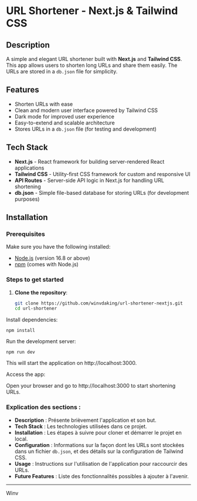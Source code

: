 # URL Shortener - Next.js & Tailwind CSS

## Description

A simple and elegant URL shortener built with **Next.js** and **Tailwind CSS**. This app allows users to shorten long URLs and share them easily. The URLs are stored in a `db.json` file for simplicity.

## Features

- Shorten URLs with ease
- Clean and modern user interface powered by Tailwind CSS
- Dark mode for improved user experience
- Easy-to-extend and scalable architecture
- Stores URLs in a `db.json` file (for testing and development)

## Tech Stack

- **Next.js** - React framework for building server-rendered React applications
- **Tailwind CSS** - Utility-first CSS framework for custom and responsive UI
- **API Routes** - Server-side API logic in Next.js for handling URL shortening
- **db.json** - Simple file-based database for storing URLs (for development purposes)

## Installation

### Prerequisites

Make sure you have the following installed:

- [Node.js](https://nodejs.org/) (version 16.8 or above)
- [npm](https://www.npmjs.com/) (comes with Node.js)

### Steps to get started

1. **Clone the repository**:

   ```bash
   git clone https://github.com/winvdaking/url-shortener-nextjs.git
   cd url-shortener
    ```
Install dependencies:

`npm install`

Run the development server:

`npm run dev`

This will start the application on http://localhost:3000.

Access the app:

Open your browser and go to http://localhost:3000 to start shortening URLs.

### Explication des sections :

- **Description** : Présente brièvement l'application et son but.
- **Tech Stack** : Les technologies utilisées dans ce projet.
- **Installation** : Les étapes à suivre pour cloner et démarrer le projet en local.
- **Configuration** : Informations sur la façon dont les URLs sont stockées dans un fichier `db.json`, et des détails sur la configuration de Tailwind CSS.
- **Usage** : Instructions sur l'utilisation de l'application pour raccourcir des URLs.
- **Future Features** : Liste des fonctionnalités possibles à ajouter à l'avenir.

---
Winv
